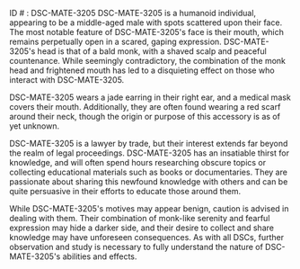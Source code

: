 ID # : DSC-MATE-3205
DSC-MATE-3205 is a humanoid individual, appearing to be a middle-aged male with spots scattered upon their face. The most notable feature of DSC-MATE-3205's face is their mouth, which remains perpetually open in a scared, gaping expression. DSC-MATE-3205's head is that of a bald monk, with a shaved scalp and peaceful countenance. While seemingly contradictory, the combination of the monk head and frightened mouth has led to a disquieting effect on those who interact with DSC-MATE-3205.

DSC-MATE-3205 wears a jade earring in their right ear, and a medical mask covers their mouth. Additionally, they are often found wearing a red scarf around their neck, though the origin or purpose of this accessory is as of yet unknown.

DSC-MATE-3205 is a lawyer by trade, but their interest extends far beyond the realm of legal proceedings. DSC-MATE-3205 has an insatiable thirst for knowledge, and will often spend hours researching obscure topics or collecting educational materials such as books or documentaries. They are passionate about sharing this newfound knowledge with others and can be quite persuasive in their efforts to educate those around them.

While DSC-MATE-3205's motives may appear benign, caution is advised in dealing with them. Their combination of monk-like serenity and fearful expression may hide a darker side, and their desire to collect and share knowledge may have unforeseen consequences. As with all DSCs, further observation and study is necessary to fully understand the nature of DSC-MATE-3205's abilities and effects.